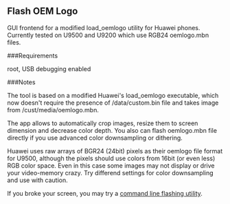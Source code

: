 ## Flash OEM Logo

GUI frontend for a modified load_oemlogo utility for Huawei phones.
Currently tested on U9500 and U9200 which use RGB24 oemlogo.mbn files.

###Requirements

  root, USB debugging enabled


###Notes

  The tool is based on a modified Huawei's load_oemlogo executable, which now 
  doesn't
  require the presence of /data/custom.bin file and takes image from 
  /cust/media/oemlogo.mbn.

  The app allows to automatically crop images, resize them to screen dimension
  and decrease color depth.
  You also can flash oemlogo.mbn file directly if you use advanced color 
  downsampling or dithering.

  Huawei uses raw arrays of BGR24 (24bit) pixels as their oemlogo file format
  for U9500, although the pixels should use colors from 16bit (or even less) 
  RGB color space. 
  Even in this case some images may not display or drive your video-memory 
  crazy. Try differend settings for color downsampling and use with caution.

  If you broke your screen, you may try a [command line flashing utility](https://github.com/fedotawa/flash_oemlogo_u9500).